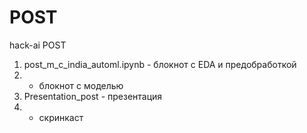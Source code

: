 # POST
hack-ai POST

1. post_m_c_india_automl.ipynb - блокнот с EDA и предобработкой
2. - блокнот с моделью
3. Presentation_post - презентация
4. - скринкаст
